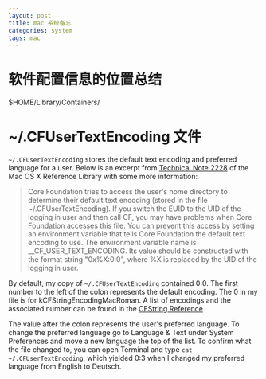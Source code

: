 ```yaml
---
layout: post
title: mac 系统备忘
categories: system
tags: mac
---
```


# 软件配置信息的位置总结

$HOME/Library/Containers/

# ~/.CFUserTextEncoding 文件

`~/.CFUserTextEncoding` stores the default text encoding and preferred language for a user. Below is an excerpt from [Technical Note 2228](https://developer.apple.com/library/prerelease/content/technotes/tn2228) of the Mac OS X Reference Library with some more information:

> Core Foundation tries to access the user's home directory to determine their default text encoding (stored in the file ~/.CFUserTextEncoding). If you switch the EUID to the UID of the logging in user and then call CF, you may have problems when Core Foundation accesses this file. You can prevent this access by setting an environment variable that tells Core Foundation the default text encoding to use. The environment variable name is __CF_USER_TEXT_ENCODING. Its value should be constructed with the format string "0x%X:0:0", where %X is replaced by the UID of the logging in user.

By default, my copy of `~/.CFUserTextEncoding` contained 0:0. The first number to the left of the colon represents the default encoding. The 0 in my file is for kCFStringEncodingMacRoman. A list of encodings and the associated number can be found in the [CFString Reference](http://developer.apple.com/mac/library/documentation/CoreFoundation/Reference/CFStringRef/Reference/reference.html#//apple_ref/doc/constant_group/External_String_Encodings)

The value after the colon represents the user's preferred language. To change the preferred language go to Language & Text under System Preferences and move a new language the top of the list. To confirm what the file changed to, you can open Terminal and type `cat ~/.CFUserTextEncoding`, which yielded 0:3 when I changed my preferred language from English to Deutsch.